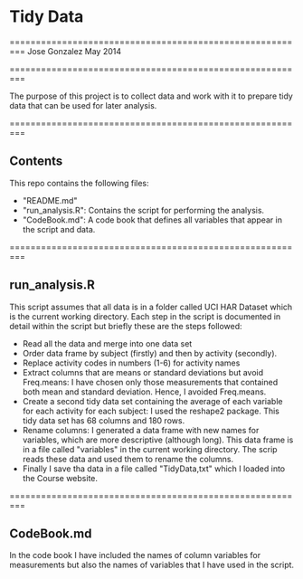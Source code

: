 # Tidy Data #
=========================================================
Jose Gonzalez
May 2014

=========================================================

The purpose of this project is to collect data and work with it to prepare tidy data that can be used for later analysis.

=========================================================

## Contents ##

This repo contains the following files:
- "README.md"
- "run_analysis.R": Contains the script for performing the analysis.
- "CodeBook.md": A code book that defines all variables that appear in the script and data.

=========================================================

## run_analysis.R ##
This script assumes that all data is in a folder called UCI HAR Dataset which is the current working directory.
Each step in the script is documented in detail within the script but briefly these are the steps followed:
- Read all the data and merge into one data set
- Order data frame by subject (firstly) and then by activity (secondly).
- Replace activity codes in numbers (1-6) for activity names
- Extract columns that are means or standard deviations but avoid Freq.means: I have chosen only those measurements that contained both mean and standard deviation. Hence, I avoided Freq.means.
- Create a second tidy data set containing the average of each variable for each activity for each subject: I used the reshape2 package. This tidy data set has 68 columns and 180 rows.
- Rename columns: I generated a data frame with new names for variables, which are more descriptive (although long). This data frame is in a file called "variables" in the current working directory. The scrip reads these data and used them to rename the columns.
- Finally I save tha data in a file called "TidyData,txt" which I loaded into the Course website.

=========================================================

## CodeBook.md ##
In the code book I have included the names of column variables for measurements but also the names of variables that I have used in the script.